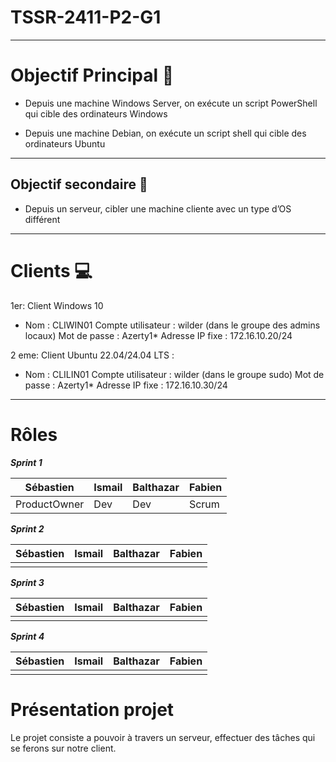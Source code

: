 # TSSR-2411-P2-G1
---
# Objectif Principal  🥅

-  Depuis une machine Windows Server, on exécute un script PowerShell qui cible des ordinateurs Windows

-  Depuis une machine Debian, on exécute un script shell qui cible des ordinateurs Ubuntu


---
## Objectif secondaire  🎯

-  Depuis un serveur, cibler une machine cliente avec un type d’OS différent

---
# Clients 💻

1er: Client Windows 10
-  Nom : CLIWIN01
   Compte utilisateur : wilder (dans le groupe des admins locaux)
   Mot de passe : Azerty1*
   Adresse IP fixe : 172.16.10.20/24

2 eme: Client Ubuntu 22.04/24.04 LTS :
 -  Nom : CLILIN01
    Compte utilisateur : wilder (dans le groupe sudo)
    Mot de passe : Azerty1*
    Adresse IP fixe : 172.16.10.30/24
 
---
 # Rôles 
 ***_Sprint 1_***

 |  Sébastien  |  Ismail  |  Balthazar  |  Fabien  |
 | ----------- | -------- | ----------- | -------- |
 | ProductOwner|   Dev    |    Dev      | Scrum    |

  ***_Sprint 2_***

  | Sébastien  |  Ismail  |  Balthazar  |  Fabien  |
  | ---------  | -------  | ----------  | -------  |
  |            |          |             |          | 

  ***_Sprint 3_***
  
  | Sébastien  |  Ismail  |  Balthazar  |  Fabien  |
  | ---------  | -------  | ----------  | -------  |
  |            |          |             |          |

  ***_Sprint 4_***

  | Sébastien  |  Ismail  |  Balthazar  |  Fabien  |
  | ---------  | -------  | ----------  | -------  |
  |            |          |             |          |

  # Présentation projet
Le projet consiste a pouvoir à travers un serveur, effectuer des tâches qui se ferons sur notre client.

  
  
